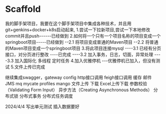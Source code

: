 # Scaffold
我的脚手架项目，我要在这个脚手架项目中集成各种技术，并且用git+genkins+docker+k8s启动起来,
1.尝试一下拉新项目,尝试一下本地修改commit并且push------已经做到
2.如何将一个只有一个项目名称的项目变成一个springboot项目-----已经做到
--2.1  将项目变成普通的Maven项目
--2.2  将普通的Maven项目变成一个springboot项目
3.将此项目连接mysql
----3.1 已经有分页接口，对分页进行整改 ----已完成
----3.2 加入事务，日志，切面，异常处理
----3.3 加入国际化 多线程  定时任务
4.加入优雅停机 ---优雅停机已加入，但没有测试
5.文件上传已完成


继续集成swagger，gateway config http接口调用 feigh接口调用 缓存 邮件 JMS mq mycate  profiles mango
文件上传 下载 Excel上传下载  参数校验（Validating Form Input）  异步方法（Creating Asynchronous Methods）
分布式锁  分布式事务 分布式任务调度

2024/4/4
写出单元测试  插入数据要好 
